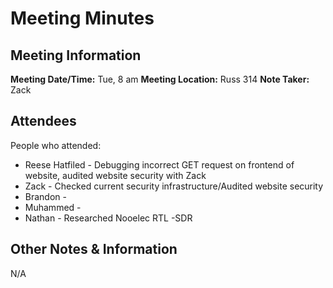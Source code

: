 # Meeting Minutes
## Meeting Information
**Meeting Date/Time:** Tue, 8 am
**Meeting Location:** Russ 314
**Note Taker:** Zack

## Attendees
People who attended:
- Reese Hatfiled - Debugging incorrect GET request on frontend of website, audited website security with Zack
- Zack - Checked current security infrastructure/Audited website security 
- Brandon - 
- Muhammed - 
- Nathan - Researched Nooelec RTL -SDR
## Other Notes & Information
N/A

